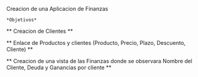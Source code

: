 Creacion de una Aplicacion de Finanzas

    *Objetivos*

** Creacion de Clientes **

** Enlace de Productos y clientes (Producto, Precio, Plazo, Descuento, Cliente) **

** Creacion de una vista de las Finanzas donde se observara Nombre del Cliente, Deuda y Ganancias por cliente **